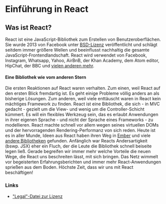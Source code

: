 Einführung in React
===================

## Was ist React?
React ist eine JavaScript-Bibliothek zum Erstellen von Benutzeroberflächen. Sie wurde 2013 von Facebook unter [BSD-Lizenz](https://de.wikipedia.org/wiki/BSD-Lizenz) veröffentlicht und schlägt seitdem immer größere Wellen und beeinflusst nachhaltig die gesamte JavaScript-Frontendlandschaft.
React wird verwendet von Facebook, Instagram, Whatsapp, Yahoo, AirBnB, der Khan Academy, dem Atom editor, HipChat, der BBC und [vielen anderen mehr](https://github.com/facebook/react/wiki/Sites-Using-React).

#### Eine Bibliothek wie vom anderen Stern
Die ersten Reaktionen auf React waren verhalten. Zum einen, weil React auf den ersten Blick fremdartig ist. Es geht einige Probleme völlig anders an als bisherige Lösungen. Zum anderen, weil viele enttäuscht waren in React kein mächtiges Framework zu finden.
React ist eine Bibliothek, die sich - in MVC gedacht - gezielt um die View- und wenig um die Controller-Schicht kümmert. Es will ein flexibles Werkzeug sein, das es erlaubt Anwendungen in ihrer eigenen Sprache - und nicht der Sprache eines Frameworks - zu modellieren.
React machte schnell vor allem wegen seines virtuellen DOMs und der hervorragenden Rendering-Performanz von sich reden. Heute ist es in aller Munde, Ideen aus React haben ihren Weg in [Ember](https://www.isemberfastyet.com) und viele [andere Bibliotheken](https://github.com/staltz/cycle) gefunden.
Anfänglich war Reacts Andersartigkeit (bswp. JSX) eher ein Fluch, der die Leute die Bibliothek schnell beiseite legen ließ. Gerade begreifen wir immer mehr welche Vorteile die neuen Wege, die React uns beschreiten lässt, mit sich bringen. Das Netz wimmelt vor begeisterten Erfahrungsberichten und immer mehr React-Anwendungen sprießen aus dem Boden.
Höchste Zeit, dass wir uns mit React beschäftigen!



### Links
+ ["Legal"-Datei zur Lizenz](https://code.facebook.com/posts/1639473982937255/updating-our-open-source-patent-grant)

